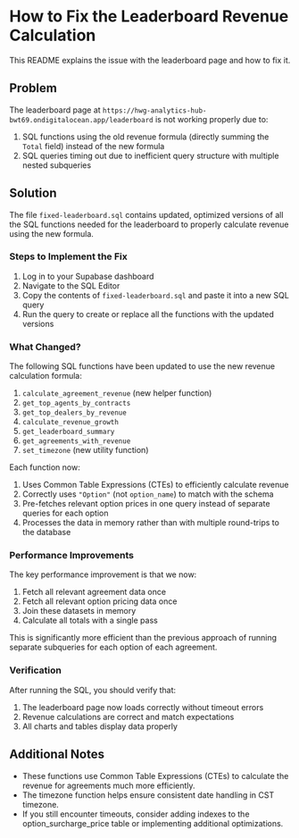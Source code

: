 # How to Fix the Leaderboard Revenue Calculation

This README explains the issue with the leaderboard page and how to fix it.

## Problem

The leaderboard page at `https://hwg-analytics-hub-bwt69.ondigitalocean.app/leaderboard` is not working properly due to:

1. SQL functions using the old revenue formula (directly summing the `Total` field) instead of the new formula
2. SQL queries timing out due to inefficient query structure with multiple nested subqueries

## Solution

The file `fixed-leaderboard.sql` contains updated, optimized versions of all the SQL functions needed for the leaderboard to properly calculate revenue using the new formula.

### Steps to Implement the Fix

1. Log in to your Supabase dashboard
2. Navigate to the SQL Editor
3. Copy the contents of `fixed-leaderboard.sql` and paste it into a new SQL query
4. Run the query to create or replace all the functions with the updated versions

### What Changed?

The following SQL functions have been updated to use the new revenue calculation formula:

1. `calculate_agreement_revenue` (new helper function)
2. `get_top_agents_by_contracts`
3. `get_top_dealers_by_revenue`
4. `calculate_revenue_growth`
5. `get_leaderboard_summary`
6. `get_agreements_with_revenue`
7. `set_timezone` (new utility function)

Each function now:
1. Uses Common Table Expressions (CTEs) to efficiently calculate revenue
2. Correctly uses `"Option"` (not `option_name`) to match with the schema
3. Pre-fetches relevant option prices in one query instead of separate queries for each option
4. Processes the data in memory rather than with multiple round-trips to the database

### Performance Improvements

The key performance improvement is that we now:

1. Fetch all relevant agreement data once
2. Fetch all relevant option pricing data once 
3. Join these datasets in memory
4. Calculate all totals with a single pass

This is significantly more efficient than the previous approach of running separate subqueries for each option of each agreement.

### Verification

After running the SQL, you should verify that:

1. The leaderboard page now loads correctly without timeout errors
2. Revenue calculations are correct and match expectations
3. All charts and tables display data properly

## Additional Notes

- These functions use Common Table Expressions (CTEs) to calculate the revenue for agreements much more efficiently.
- The timezone function helps ensure consistent date handling in CST timezone.
- If you still encounter timeouts, consider adding indexes to the option_surcharge_price table or implementing additional optimizations.